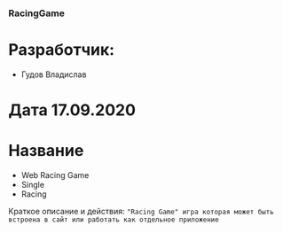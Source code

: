 ### RacingGame
# Разработчик:
- Гудов Владислав
# Дата 17.09.2020
# Название 
- Web Racing Game
- Single
- Racing
  
Краткое описание и действия:
` "Racing Game" игра которая может быть встроена в сайт
или работать как отдельное приложение `
